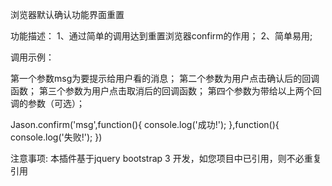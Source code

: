 浏览器默认确认功能界面重置

功能描述：
1、通过简单的调用达到重置浏览器confirm的作用；
2、简单易用;

调用示例：


 
第一个参数msg为要提示给用户看的消息；
第二个参数为用户点击确认后的回调函数；
第三个参数为用户点击取消后的回调函数；
第四个参数为带给以上两个回调的参数（可选）；

  Jason.confirm('msg',function(){
      console.log('成功!');
  },function(){
      console.log('失败!');
  })
  
  注意事项:
  本插件基于jquery bootstrap 3 开发，如您项目中已引用，则不必重复引用
 
